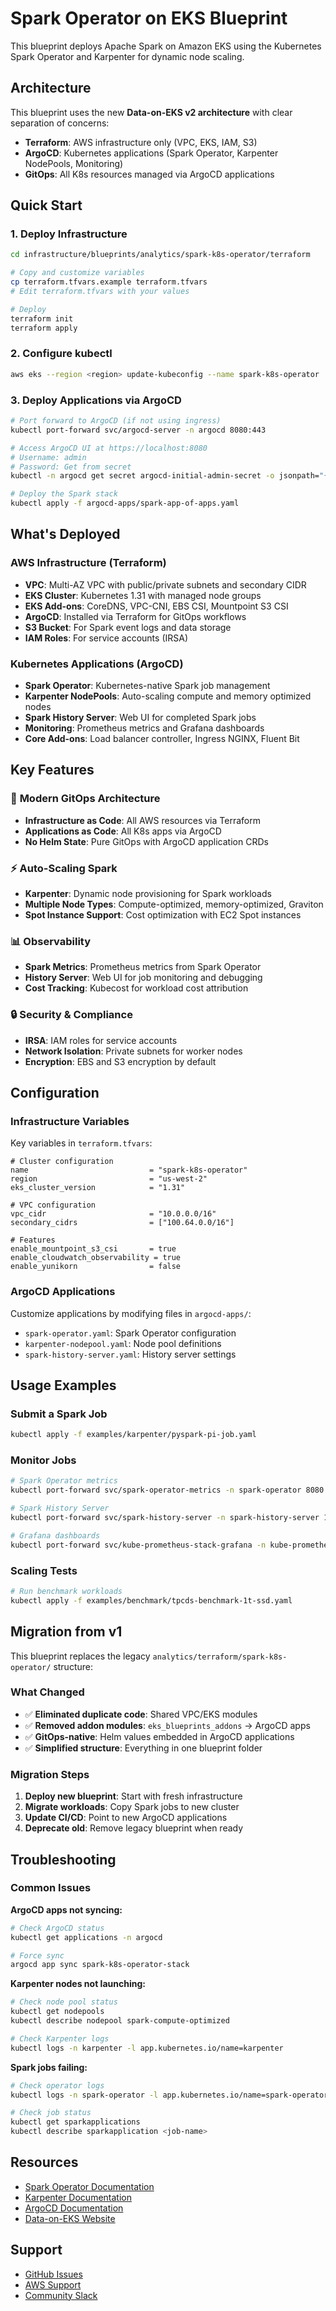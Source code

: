 # Spark Operator on EKS Blueprint

This blueprint deploys Apache Spark on Amazon EKS using the Kubernetes Spark Operator and Karpenter for dynamic node scaling.

## Architecture

This blueprint uses the new **Data-on-EKS v2 architecture** with clear separation of concerns:

- **Terraform**: AWS infrastructure only (VPC, EKS, IAM, S3)
- **ArgoCD**: Kubernetes applications (Spark Operator, Karpenter NodePools, Monitoring)
- **GitOps**: All K8s resources managed via ArgoCD applications

## Quick Start

### 1. Deploy Infrastructure

```bash
cd infrastructure/blueprints/analytics/spark-k8s-operator/terraform

# Copy and customize variables
cp terraform.tfvars.example terraform.tfvars
# Edit terraform.tfvars with your values

# Deploy
terraform init
terraform apply
```

### 2. Configure kubectl

```bash
aws eks --region <region> update-kubeconfig --name spark-k8s-operator
```

### 3. Deploy Applications via ArgoCD

```bash
# Port forward to ArgoCD (if not using ingress)
kubectl port-forward svc/argocd-server -n argocd 8080:443

# Access ArgoCD UI at https://localhost:8080
# Username: admin
# Password: Get from secret
kubectl -n argocd get secret argocd-initial-admin-secret -o jsonpath="{.data.password}" | base64 -d

# Deploy the Spark stack
kubectl apply -f argocd-apps/spark-app-of-apps.yaml
```

## What's Deployed

### AWS Infrastructure (Terraform)
- **VPC**: Multi-AZ VPC with public/private subnets and secondary CIDR
- **EKS Cluster**: Kubernetes 1.31 with managed node groups
- **EKS Add-ons**: CoreDNS, VPC-CNI, EBS CSI, Mountpoint S3 CSI
- **ArgoCD**: Installed via Terraform for GitOps workflows
- **S3 Bucket**: For Spark event logs and data storage
- **IAM Roles**: For service accounts (IRSA)

### Kubernetes Applications (ArgoCD)
- **Spark Operator**: Kubernetes-native Spark job management
- **Karpenter NodePools**: Auto-scaling compute and memory optimized nodes
- **Spark History Server**: Web UI for completed Spark jobs
- **Monitoring**: Prometheus metrics and Grafana dashboards
- **Core Add-ons**: Load balancer controller, Ingress NGINX, Fluent Bit

## Key Features

### 🚀 **Modern GitOps Architecture**
- **Infrastructure as Code**: All AWS resources via Terraform
- **Applications as Code**: All K8s apps via ArgoCD
- **No Helm State**: Pure GitOps with ArgoCD application CRDs

### ⚡ **Auto-Scaling Spark**
- **Karpenter**: Dynamic node provisioning for Spark workloads
- **Multiple Node Types**: Compute-optimized, memory-optimized, Graviton
- **Spot Instance Support**: Cost optimization with EC2 Spot instances

### 📊 **Observability**
- **Spark Metrics**: Prometheus metrics from Spark Operator
- **History Server**: Web UI for job monitoring and debugging
- **Cost Tracking**: Kubecost for workload cost attribution

### 🔒 **Security & Compliance**
- **IRSA**: IAM roles for service accounts
- **Network Isolation**: Private subnets for worker nodes
- **Encryption**: EBS and S3 encryption by default

## Configuration

### Infrastructure Variables

Key variables in `terraform.tfvars`:

```hcl
# Cluster configuration
name                           = "spark-k8s-operator"
region                         = "us-west-2"
eks_cluster_version            = "1.31"

# VPC configuration
vpc_cidr                       = "10.0.0.0/16"
secondary_cidrs                = ["100.64.0.0/16"]

# Features
enable_mountpoint_s3_csi       = true
enable_cloudwatch_observability = true
enable_yunikorn                = false
```

### ArgoCD Applications

Customize applications by modifying files in `argocd-apps/`:

- `spark-operator.yaml`: Spark Operator configuration
- `karpenter-nodepool.yaml`: Node pool definitions  
- `spark-history-server.yaml`: History server settings

## Usage Examples

### Submit a Spark Job

```bash
kubectl apply -f examples/karpenter/pyspark-pi-job.yaml
```

### Monitor Jobs

```bash
# Spark Operator metrics
kubectl port-forward svc/spark-operator-metrics -n spark-operator 8080:8080

# Spark History Server
kubectl port-forward svc/spark-history-server -n spark-history-server 18080:80

# Grafana dashboards
kubectl port-forward svc/kube-prometheus-stack-grafana -n kube-prometheus-stack 3000:80
```

### Scaling Tests

```bash
# Run benchmark workloads
kubectl apply -f examples/benchmark/tpcds-benchmark-1t-ssd.yaml
```

## Migration from v1

This blueprint replaces the legacy `analytics/terraform/spark-k8s-operator/` structure:

### What Changed
- ✅ **Eliminated duplicate code**: Shared VPC/EKS modules
- ✅ **Removed addon modules**: `eks_blueprints_addons` → ArgoCD apps
- ✅ **GitOps-native**: Helm values embedded in ArgoCD applications
- ✅ **Simplified structure**: Everything in one blueprint folder

### Migration Steps
1. **Deploy new blueprint**: Start with fresh infrastructure
2. **Migrate workloads**: Copy Spark jobs to new cluster
3. **Update CI/CD**: Point to new ArgoCD applications
4. **Deprecate old**: Remove legacy blueprint when ready

## Troubleshooting

### Common Issues

**ArgoCD apps not syncing:**
```bash
# Check ArgoCD status
kubectl get applications -n argocd

# Force sync
argocd app sync spark-k8s-operator-stack
```

**Karpenter nodes not launching:**
```bash
# Check node pool status
kubectl get nodepools
kubectl describe nodepool spark-compute-optimized

# Check Karpenter logs
kubectl logs -n karpenter -l app.kubernetes.io/name=karpenter
```

**Spark jobs failing:**
```bash
# Check operator logs
kubectl logs -n spark-operator -l app.kubernetes.io/name=spark-operator

# Check job status
kubectl get sparkapplications
kubectl describe sparkapplication <job-name>
```

## Resources

- [Spark Operator Documentation](https://googlecloudplatform.github.io/spark-on-k8s-operator/)
- [Karpenter Documentation](https://karpenter.sh/)
- [ArgoCD Documentation](https://argo-cd.readthedocs.io/)
- [Data-on-EKS Website](https://awslabs.github.io/data-on-eks/)

## Support

- [GitHub Issues](https://github.com/awslabs/data-on-eks/issues)
- [AWS Support](https://aws.amazon.com/support/)
- [Community Slack](https://join.slack.com/t/cncf/shared_invite/zt-foo)